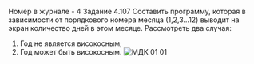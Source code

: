 Номер в журнале - 4
Задание 4.107 Составить программу, которая в зависимости от порядкового номера месяца (1,2,3...12) выводит на экран количество дней в этом месяце. Рассмотреть два случая:
1) Год не является високосным;
2) Год может быть високосным. 
![МДК 01 01](https://user-images.githubusercontent.com/113889448/197622794-5e0418fa-2763-4df9-948b-515c40c08515.png)
